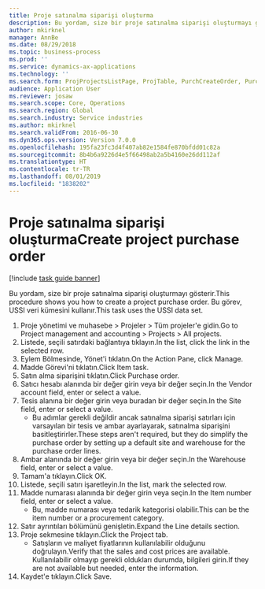 ```yaml
---
title: Proje satınalma siparişi oluşturma
description: Bu yordam, size bir proje satınalma siparişi oluşturmayı gösterir.
author: mkirknel
manager: AnnBe
ms.date: 08/29/2018
ms.topic: business-process
ms.prod: ''
ms.service: dynamics-ax-applications
ms.technology: ''
ms.search.form: ProjProjectsListPage, ProjTable, PurchCreateOrder, PurchTable, InventItemIdLookupPurchase
audience: Application User
ms.reviewer: josaw
ms.search.scope: Core, Operations
ms.search.region: Global
ms.search.industry: Service industries
ms.author: mkirknel
ms.search.validFrom: 2016-06-30
ms.dyn365.ops.version: Version 7.0.0
ms.openlocfilehash: 195fa23fc3d4f407ab82e1584fe870bfdd01c82a
ms.sourcegitcommit: 8b4b6a9226d4e5f66498ab2a5b4160e26dd112af
ms.translationtype: HT
ms.contentlocale: tr-TR
ms.lasthandoff: 08/01/2019
ms.locfileid: "1838202"
---
```

# <a name="create-project-purchase-order"></a><span data-ttu-id="354b6-103">Proje satınalma siparişi oluşturma</span><span class="sxs-lookup"><span data-stu-id="354b6-103">Create project purchase order</span></span>

[!include [task guide banner](../../includes/task-guide-banner.md)]

<span data-ttu-id="354b6-104">Bu yordam, size bir proje satınalma siparişi oluşturmayı gösterir.</span><span class="sxs-lookup"><span data-stu-id="354b6-104">This procedure shows you how to create a project purchase order.</span></span> <span data-ttu-id="354b6-105">Bu görev, USSI veri kümesini kullanır.</span><span class="sxs-lookup"><span data-stu-id="354b6-105">This task uses the USSI data set.</span></span>

1. <span data-ttu-id="354b6-106">Proje yönetimi ve muhasebe > Projeler > Tüm projeler'e gidin.</span><span class="sxs-lookup"><span data-stu-id="354b6-106">Go to Project management and accounting > Projects > All projects.</span></span>
2. <span data-ttu-id="354b6-107">Listede, seçili satırdaki bağlantıya tıklayın.</span><span class="sxs-lookup"><span data-stu-id="354b6-107">In the list, click the link in the selected row.</span></span>
3. <span data-ttu-id="354b6-108">Eylem Bölmesinde, Yönet'i tıklatın.</span><span class="sxs-lookup"><span data-stu-id="354b6-108">On the Action Pane, click Manage.</span></span>
4. <span data-ttu-id="354b6-109">Madde Görevi'ni tıklatın.</span><span class="sxs-lookup"><span data-stu-id="354b6-109">Click Item task.</span></span>
5. <span data-ttu-id="354b6-110">Satın alma siparişini tıklatın.</span><span class="sxs-lookup"><span data-stu-id="354b6-110">Click Purchase order.</span></span>
6. <span data-ttu-id="354b6-111">Satıcı hesabı alanında bir değer girin veya bir değer seçin.</span><span class="sxs-lookup"><span data-stu-id="354b6-111">In the Vendor account field, enter or select a value.</span></span>
7. <span data-ttu-id="354b6-112">Tesis alanına bir değer girin veya buradan bir değer seçin.</span><span class="sxs-lookup"><span data-stu-id="354b6-112">In the Site field, enter or select a value.</span></span>
    * <span data-ttu-id="354b6-113">Bu adımlar gerekli değildir ancak satınalma siparişi satırları için varsayılan bir tesis ve ambar ayarlayarak, satınalma siparişini basitleştirirler.</span><span class="sxs-lookup"><span data-stu-id="354b6-113">These steps aren't required, but they do simplify the purchase order by setting up a default site and warehouse for the purchase order lines.</span></span>  
8. <span data-ttu-id="354b6-114">Ambar alanında bir değer girin veya bir değer seçin.</span><span class="sxs-lookup"><span data-stu-id="354b6-114">In the Warehouse field, enter or select a value.</span></span>
9. <span data-ttu-id="354b6-115">Tamam'a tıklayın.</span><span class="sxs-lookup"><span data-stu-id="354b6-115">Click OK.</span></span>
10. <span data-ttu-id="354b6-116">Listede, seçili satırı işaretleyin.</span><span class="sxs-lookup"><span data-stu-id="354b6-116">In the list, mark the selected row.</span></span>
11. <span data-ttu-id="354b6-117">Madde numarası alanında bir değer girin veya seçin.</span><span class="sxs-lookup"><span data-stu-id="354b6-117">In the Item number field, enter or select a value.</span></span>
    * <span data-ttu-id="354b6-118">Bu, madde numarası veya tedarik kategorisi olabilir.</span><span class="sxs-lookup"><span data-stu-id="354b6-118">This can be the item number or a procurement category.</span></span>  
12. <span data-ttu-id="354b6-119">Satır ayrıntıları bölümünü genişletin.</span><span class="sxs-lookup"><span data-stu-id="354b6-119">Expand the Line details section.</span></span>
13. <span data-ttu-id="354b6-120">Proje sekmesine tıklayın.</span><span class="sxs-lookup"><span data-stu-id="354b6-120">Click the Project tab.</span></span>
    * <span data-ttu-id="354b6-121">Satışların ve maliyet fiyatlarının kullanılabilir olduğunu doğrulayın.</span><span class="sxs-lookup"><span data-stu-id="354b6-121">Verify that the sales and cost prices are available.</span></span> <span data-ttu-id="354b6-122">Kullanılabilir olmayıp gerekli oldukları durumda, bilgileri girin.</span><span class="sxs-lookup"><span data-stu-id="354b6-122">If they are not available but needed, enter the information.</span></span>  
14. <span data-ttu-id="354b6-123">Kaydet'e tıklayın.</span><span class="sxs-lookup"><span data-stu-id="354b6-123">Click Save.</span></span>

